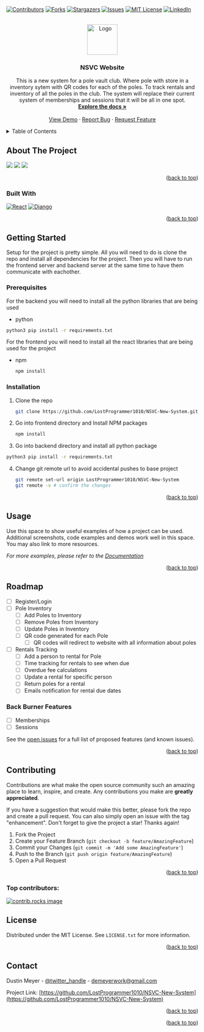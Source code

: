 
<a id="readme-top"></a>

[![Contributors][contributors-shield]][contributors-url]
[![Forks][forks-shield]][forks-url]
[![Stargazers][stars-shield]][stars-url]
[![Issues][issues-shield]][issues-url]
[![MIT License][license-shield]][license-url]
[![LinkedIn][linkedin-shield]][linkedin-url]



<br />
<div align="center">
  <a href="https://github.com/LostProgrammer1010/NSVC-New-System">
    <img src="./frontend/src/assets/NSVC_Logo.png" alt="Logo" width="80" height="80">
  </a>

<h3 align="center">NSVC Website</h3>

  <p align="center">
    This is a new system for a pole vault club. Where pole with store in a inventory sytem with QR codes for each of the poles. To track rentals and inventory of all the poles in the club. The system will replace their current system of memberships and sessions that it will be all in one spot.
    <br />
    <a href="https://github.com/LostProgrammer1010/NSVC-New-System"><strong>Explore the docs »</strong></a>
    <br />
    <br />
    <a href="https://github.com/LostProgrammer1010/NSVC-New-System">View Demo</a>
    ·
    <a href="https://github.com/LostProgrammer1010/NSVC-New-System/issues/new?labels=bug&template=bug-report---.md">Report Bug</a>
    ·
    <a href="https://github.com/LostProgrammer1010/NSVC-New-System/issues/new?labels=enhancement&template=feature-request---.md">Request Feature</a>
  </p>
</div>



<!-- TABLE OF CONTENTS -->
<details>
  <summary>Table of Contents</summary>
  <ol>
    <li>
      <a href="#about-the-project">About The Project</a>
      <ul>
        <li><a href="#built-with">Built With</a></li>
      </ul>
    </li>
    <li>
      <a href="#getting-started">Getting Started</a>
      <ul>
        <li><a href="#prerequisites">Prerequisites</a></li>
        <li><a href="#installation">Installation</a></li>
      </ul>
    </li>
    <li><a href="#usage">Usage</a></li>
    <li><a href="#roadmap">Roadmap</a></li>
    <li><a href="#contributing">Contributing</a></li>
    <li><a href="#license">License</a></li>
    <li><a href="#contact">Contact</a></li>
    <li><a href="#acknowledgments">Acknowledgments</a></li>
  </ol>
</details>



<!-- ABOUT THE PROJECT -->
## About The Project

<img src="./images_readme/Screenshot.png"/>
<img src="./images_readme/Screenshot1.png"/>
<img src="./images_readme/Screenshot2.png"/>

<p align="right">(<a href="#readme-top">back to top</a>)</p>



### Built With

[![React][React.js]][React-url]
[![Django][Django.py]][Django-url]

<p align="right">(<a href="#readme-top">back to top</a>)</p>



<!-- GETTING STARTED -->
## Getting Started

Setup for the project is pretty simple. All you will need to do is clone the repo and install all dependencies for the project. Then you will have to run the frontend server and backend server at the same time to have them communicate with eachother.

### Prerequisites

For the backend you will need to install all the python libraries that are being used
* python
```sh
python3 pip install -r requirements.txt
```

For the frontend you will need to install all the react libraries that are being used for the project
* npm
  ```sh
  npm install
  ```

### Installation

1. Clone the repo
   ```sh
   git clone https://github.com/LostProgrammer1010/NSVC-New-System.git
   ```
2. Go into frontend directory and Install NPM packages
   ```sh
   npm install
   ```
3. Go into backend directory and install all python package
  ```sh
  python3 pip install -r requirements.txt
  ```
4. Change git remote url to avoid accidental pushes to base project
   ```sh
   git remote set-url origin LostProgrammer1010/NSVC-New-System
   git remote -v # confirm the changes
   ```

<p align="right">(<a href="#readme-top">back to top</a>)</p>



<!-- USAGE EXAMPLES -->
## Usage

Use this space to show useful examples of how a project can be used. Additional screenshots, code examples and demos work well in this space. You may also link to more resources.

_For more examples, please refer to the [Documentation](https://example.com)_

<p align="right">(<a href="#readme-top">back to top</a>)</p>



<!-- ROADMAP -->
## Roadmap

- [ ] Register/Login
- [ ] Pole Inventory
  - [ ] Add Poles to Inventory
  - [ ] Remove Poles from Inventory
  - [ ] Update Poles in Inventory
  - [ ] QR code generated for each Pole
    - [ ] QR codes will redirect to website with all information about poles 
- [ ] Rentals Tracking
    - [ ] Add a person to rental for Pole
    - [ ] Time tracking for rentals to see when due
    - [ ] Overdue fee calculations
    - [ ] Update a rental for specific person
    - [ ] Return poles for a rental
    - [ ] Emails notification for rental due dates

### Back Burner Features 
- [ ] Memberships
- [ ] Sessions

See the [open issues](https://github.com/LostProgrammer1010/NSVC-New-System/issues) for a full list of proposed features (and known issues).

<p align="right">(<a href="#readme-top">back to top</a>)</p>



<!-- CONTRIBUTING -->
## Contributing

Contributions are what make the open source community such an amazing place to learn, inspire, and create. Any contributions you make are **greatly appreciated**.

If you have a suggestion that would make this better, please fork the repo and create a pull request. You can also simply open an issue with the tag "enhancement".
Don't forget to give the project a star! Thanks again!

1. Fork the Project
2. Create your Feature Branch (`git checkout -b feature/AmazingFeature`)
3. Commit your Changes (`git commit -m 'Add some AmazingFeature'`)
4. Push to the Branch (`git push origin feature/AmazingFeature`)
5. Open a Pull Request

<p align="right">(<a href="#readme-top">back to top</a>)</p>

### Top contributors:

<a href="https://github.com/LostProgrammer1010/NSVC-New-System/graphs/contributors">
  <img src="https://contrib.rocks/image?repo=LostProgrammer1010/NSVC-New-System" alt="contrib.rocks image" />
</a>



<!-- LICENSE -->
## License

Distributed under the MIT License. See `LICENSE.txt` for more information.

<p align="right">(<a href="#readme-top">back to top</a>)</p>



<!-- CONTACT -->
## Contact

Dustin Meyer - [@twitter_handle](https://twitter.com/twitter_handle) - demeyerwork@gmail.com

Project Link: [https://github.com/LostProgrammer1010/NSVC-New-System](https://github.com/LostProgrammer1010/NSVC-New-System)

<p align="right">(<a href="#readme-top">back to top</a>)</p>



<p align="right">(<a href="#readme-top">back to top</a>)</p>



<!-- MARKDOWN LINKS & IMAGES -->
<!-- https://www.markdownguide.org/basic-syntax/#reference-style-links -->
[contributors-shield]: https://img.shields.io/github/contributors/LostProgrammer1010/NSVC-New-System.svg?style=for-the-badge
[contributors-url]: https://github.com/LostProgrammer1010/NSVC-New-System/graphs/contributors
[forks-shield]: https://img.shields.io/github/forks/LostProgrammer1010/NSVC-New-System.svg?style=for-the-badge
[forks-url]: https://github.com/LostProgrammer1010/NSVC-New-System/network/members
[stars-shield]: https://img.shields.io/github/stars/LostProgrammer1010/NSVC-New-System.svg?style=for-the-badge
[stars-url]: https://github.com/LostProgrammer1010/NSVC-New-System/stargazers
[issues-shield]: https://img.shields.io/github/issues/LostProgrammer1010/NSVC-New-System.svg?style=for-the-badge
[issues-url]: https://github.com/LostProgrammer1010/NSVC-New-System/issues
[license-shield]: https://img.shields.io/github/license/LostProgrammer1010/NSVC-New-System.svg?style=for-the-badge
[license-url]: https://github.com/LostProgrammer1010/NSVC-New-System/blob/master/LICENSE.txt
[linkedin-shield]: https://img.shields.io/badge/-LinkedIn-black.svg?style=for-the-badge&logo=linkedin&colorB=555
[linkedin-url]: https://linkedin.com/in/dustin-meyer
[product-screenshot]: images/screenshot.png
[React.js]: https://img.shields.io/badge/React-20232A?style=for-the-badge&logo=react&logoColor=61DAFB
[React-url]: https://reactjs.org/
[Vue.js]: https://img.shields.io/badge/Vue.js-35495E?style=for-the-badge&logo=vuedotjs&logoColor=4FC08D
[Vue-url]: https://vuejs.org/
[Django.py]: https://img.shields.io/badge/Django-092E20?style=for-the-badge&logo=django&logoColor=green
[Django-url]: https://www.djangoproject.com/

